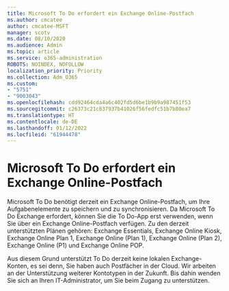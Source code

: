 ```yaml
---
title: Microsoft To Do erfordert ein Exchange Online-Postfach
ms.author: cmcatee
author: cmcatee-MSFT
manager: scotv
ms.date: 08/10/2020
ms.audience: Admin
ms.topic: article
ms.service: o365-administration
ROBOTS: NOINDEX, NOFOLLOW
localization_priority: Priority
ms.collection: Adm_O365
ms.custom:
- "5751"
- "9003043"
ms.openlocfilehash: cdd92464cda4a6c402fd5d6be1b9b9a987451f53
ms.sourcegitcommit: c26373c21c837937b41026f56fedfc51b7b80ea7
ms.translationtype: HT
ms.contentlocale: de-DE
ms.lasthandoff: 01/12/2022
ms.locfileid: "61944478"
---
```

# <a name="microsoft-to-do-requires-an-exchange-online-mailbox"></a>Microsoft To Do erfordert ein Exchange Online-Postfach

Microsoft To Do benötigt derzeit ein Exchange Online-Postfach, um Ihre Aufgabenelemente zu speichern und zu synchronisieren. Da Microsoft To Do Exchange erfordert, können Sie die To Do-App erst verwenden, wenn Sie über ein Exchange Online-Postfach verfügen. Zu den derzeit unterstützten Plänen gehören: Exchange Essentials, Exchange Online Kiosk, Exchange Online Plan 1, Exchange Online (Plan 1), Exchange Online (Plan 2), Exchange Online (P1) und Exchange Online POP.

Aus diesem Grund unterstützt To Do derzeit keine lokalen Exchange-Konten, es sei denn, Sie haben auch Postfächer in der Cloud. Wir arbeiten an der Unterstützung weiterer Kontotypen in der Zukunft. Bis dahin wenden Sie sich an Ihren IT-Administrator, um Sie beim Zugang zu unterstützen.